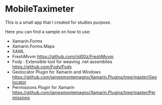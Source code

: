 # MobileTaximeter

This is a small app that I created for studies purpose.

Here you can find a sample on how to use:

- Xamarin.Forms
- Xamarin.Forms.Maps
- XAML
- FreshMvvm https://github.com/rid00z/FreshMvvm
- Fody : Extensible tool for weaving .net assemblies https://github.com/Fody/Fody
- Geolocator Plugin for Xamarin and Windows https://github.com/jamesmontemagno/Xamarin.Plugins/tree/master/Geolocator
- Permissions Plugin for Xamarin https://github.com/jamesmontemagno/Xamarin.Plugins/tree/master/Permissions
